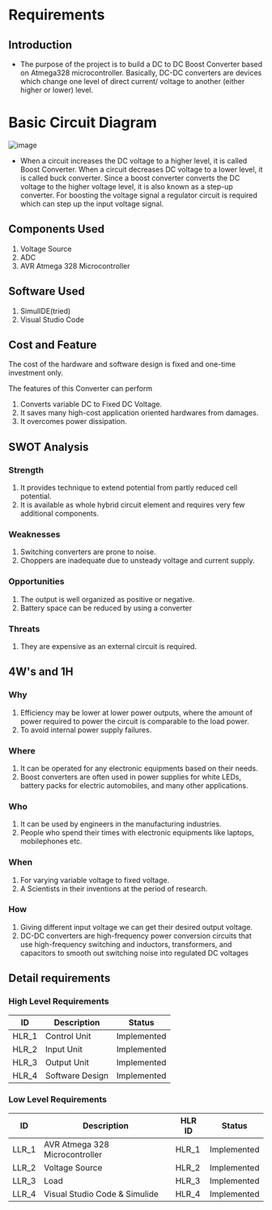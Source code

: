 # Requirements

## Introduction
* The purpose of the project is to build a DC to DC Boost Converter based on Atmega328 microcontroller. Basically, DC-DC converters are devices which change one level of direct current/ voltage to another (either higher or lower) level.
# Basic Circuit Diagram

![image](https://user-images.githubusercontent.com/94169022/144378559-ea1df82a-338a-4724-ace8-c7f0ed7611f1.png)

* When a circuit increases the DC voltage to a higher level, it is called Boost Converter. When a circuit decreases DC voltage to a lower level, it is called buck converter. Since a boost converter converts the DC voltage to the higher voltage level, it is also known as a step-up converter. For boosting the voltage signal a regulator circuit is required which can step up the input voltage signal. 
 
## Components Used
1.  Voltage Source
2.  ADC
3.  AVR Atmega 328 Microcontroller

## Software Used
1.  SimulIDE(tried)
2.  Visual Studio Code

## Cost and Feature
The cost of the hardware and software design is fixed and one-time investment only.

The features of this Converter can perform 
1.  Converts variable DC to Fixed DC Voltage.
2.  It saves many high-cost application oriented hardwares from damages.
3.  It overcomes power dissipation.


## SWOT Analysis

### Strength
1.  It provides technique to extend potential from partly reduced cell potential.
2.  It is available as whole hybrid circuit element and requires very few additional components.

### Weaknesses
1.  Switching converters are prone to noise.
2.  Choppers are inadequate due to unsteady voltage and current supply.


### Opportunities
1. The output is well organized as positive or negative.
2. Battery space can be reduced by using a converter

### Threats
1.  They are expensive as an external circuit is required.

## 4W's and 1H

### Why
1. Efficiency may be lower at lower power outputs, where the amount of power required to power the circuit is comparable to the load power.
2. To avoid internal power supply failures.

### Where
1.  It can be operated for any electronic equipments based on their needs.
2.  Boost converters are often used in power supplies for white LEDs, battery packs for electric automobiles, and many other applications.

### Who
1.  It can be used by engineers in the manufacturing industries.
2.  People who spend their times with electronic equipments like laptops, mobilephones etc.

### When
1.  For varying variable voltage to fixed voltage.
2.  A Scientists in their inventions at the period of research.

### How
1.  Giving different input voltage we can get their desired output voltage.
2.  DC-DC converters are high-frequency power conversion circuits that use high-frequency switching and inductors, transformers, and capacitors to smooth out switching noise into regulated DC voltages

## Detail requirements
### High Level Requirements
| ID | Description | Status |
|----|-------------|--------|
| HLR_1 | Control Unit | Implemented |
| HLR_2 | Input Unit | Implemented |
| HLR_3 | Output Unit | Implemented |
| HLR_4 | Software Design | Implemented |

### Low Level Requirements
| ID | Description | HLR ID | Status |
|----|-------------|--------|--------|
| LLR_1 | AVR Atmega 328 Microcontroller | HLR_1 | Implemented |    
| LLR_2 | Voltage Source | HLR_2 | Implemented |
| LLR_3 | Load| HLR_3 | Implemented |
| LLR_4 | Visual Studio Code & Simulide | HLR_4 | Implemented |
